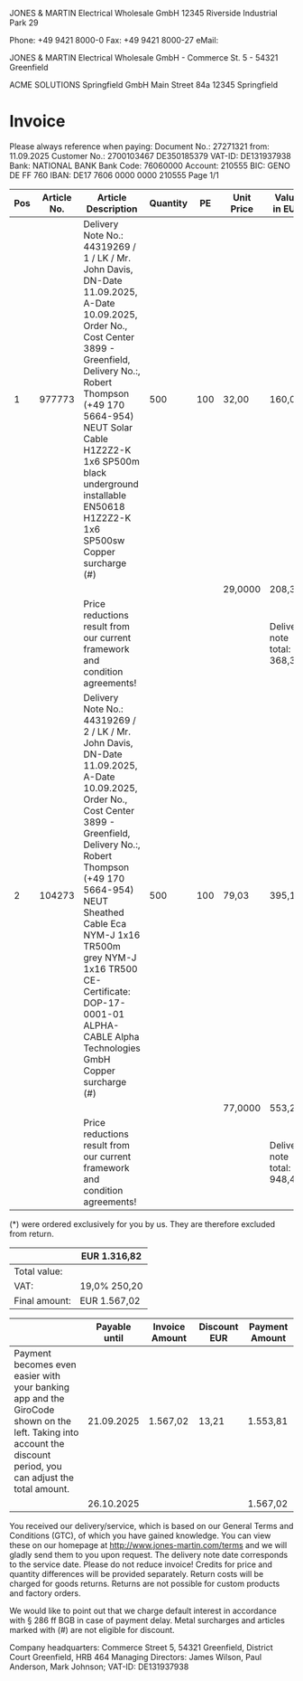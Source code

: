 JONES & MARTIN Electrical Wholesale GmbH
12345 Riverside
Industrial Park 29

Phone: +49 9421 8000-0
Fax: +49 9421 8000-27
eMail:

JONES & MARTIN Electrical Wholesale GmbH - Commerce St. 5 - 54321 Greenfield

ACME SOLUTIONS Springfield GmbH
Main Street 84a
12345 Springfield

# Invoice

Please always reference when paying:
Document No.: 27271321 from: 11.09.2025
Customer No.: 2700103467 DE350185379
VAT-ID: DE131937938
Bank: NATIONAL BANK
Bank Code: 76060000
Account: 210555
BIC: GENO DE FF 760
IBAN: DE17 7606 0000 0000 210555
Page 1/1

| Pos | Article No. | Article Description | Quantity | PE | Unit Price | Value in EUR |
|---|---|---|---|---|---|---|
| 1 | 977773 | Delivery Note No.: 44319269 / 1 / LK / Mr. John Davis, DN-Date 11.09.2025, A-Date 10.09.2025, Order No., Cost Center 3899 - Greenfield, Delivery No.:, Robert Thompson (+49 170 5664-954) NEUT Solar Cable H1Z2Z2-K 1x6 SP500m black underground installable EN50618 H1Z2Z2-K 1x6 SP500sw Copper surcharge (#) | 500 | 100 | 32,00 | 160,00 |
|  |  |  |  |  | 29,0000 | 208,38 |
|  |  | Price reductions result from our current framework and condition agreements! |  |  |  | Delivery note total: 368,38 |
| 2 | 104273 | Delivery Note No.: 44319269 / 2 / LK / Mr. John Davis, DN-Date 11.09.2025, A-Date 10.09.2025, Order No., Cost Center 3899 - Greenfield, Delivery No.:, Robert Thompson (+49 170 5664-954) NEUT Sheathed Cable Eca NYM-J 1x16 TR500m grey NYM-J 1x16 TR500 CE-Certificate: DOP-17-0001-01 ALPHA-CABLE Alpha Technologies GmbH Copper surcharge (#) | 500 | 100 | 79,03 | 395,15 |
|  |  |  |  |  | 77,0000 | 553,29 |
|  |  | Price reductions result from our current framework and condition agreements! |  |  |  | Delivery note total: 948,44 |

(*) were ordered exclusively for you by us. They are therefore excluded from return.

|  | EUR 1.316,82 |
|---|---|
| Total value: |  |
| VAT: | 19,0% 250,20 |
| Final amount: | EUR 1.567,02 |

|  | Payable until | Invoice Amount | Discount EUR | Payment Amount |
|---|---|---|---|---|
| Payment becomes even easier with your banking app and the GiroCode shown on the left. Taking into account the discount period, you can adjust the total amount. | 21.09.2025 | 1.567,02 | 13,21 | 1.553,81 |
|  | 26.10.2025 |  |  | 1.567,02 |

You received our delivery/service, which is based on our General Terms and Conditions (GTC), of which you have gained knowledge. You can view these on our homepage at http://www.jones-martin.com/terms and we will gladly send them to you upon request. The delivery note date corresponds to the service date. Please do not reduce invoice! Credits for price and quantity differences will be provided separately. Return costs will be charged for goods returns. Returns are not possible for custom products and factory orders.

We would like to point out that we charge default interest in accordance with § 286 ff BGB in case of payment delay.
Metal surcharges and articles marked with (#) are not eligible for discount.

Company headquarters: Commerce Street 5, 54321 Greenfield, District Court Greenfield, HRB 464 Managing Directors: James Wilson, Paul Anderson, Mark Johnson; VAT-ID: DE131937938